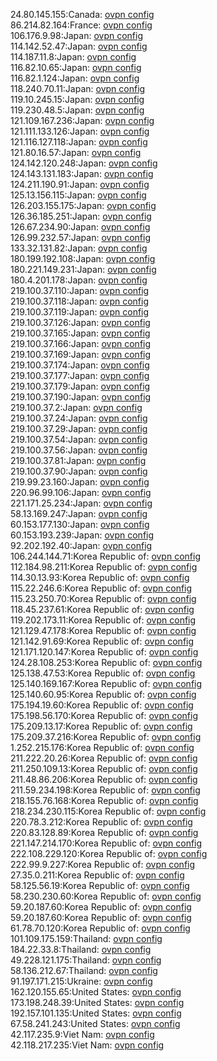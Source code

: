 24.80.145.155:Canada: [ovpn config](vpn/24_80_145_155.ovpn)  
86.214.82.164:France: [ovpn config](vpn/86_214_82_164.ovpn)  
106.176.9.98:Japan: [ovpn config](vpn/106_176_9_98.ovpn)  
114.142.52.47:Japan: [ovpn config](vpn/114_142_52_47.ovpn)  
114.187.11.8:Japan: [ovpn config](vpn/114_187_11_8.ovpn)  
116.82.10.65:Japan: [ovpn config](vpn/116_82_10_65.ovpn)  
116.82.1.124:Japan: [ovpn config](vpn/116_82_1_124.ovpn)  
118.240.70.11:Japan: [ovpn config](vpn/118_240_70_11.ovpn)  
119.10.245.15:Japan: [ovpn config](vpn/119_10_245_15.ovpn)  
119.230.48.5:Japan: [ovpn config](vpn/119_230_48_5.ovpn)  
121.109.167.236:Japan: [ovpn config](vpn/121_109_167_236.ovpn)  
121.111.133.126:Japan: [ovpn config](vpn/121_111_133_126.ovpn)  
121.116.127.118:Japan: [ovpn config](vpn/121_116_127_118.ovpn)  
121.80.16.57:Japan: [ovpn config](vpn/121_80_16_57.ovpn)  
124.142.120.248:Japan: [ovpn config](vpn/124_142_120_248.ovpn)  
124.143.131.183:Japan: [ovpn config](vpn/124_143_131_183.ovpn)  
124.211.190.91:Japan: [ovpn config](vpn/124_211_190_91.ovpn)  
125.13.156.115:Japan: [ovpn config](vpn/125_13_156_115.ovpn)  
126.203.155.175:Japan: [ovpn config](vpn/126_203_155_175.ovpn)  
126.36.185.251:Japan: [ovpn config](vpn/126_36_185_251.ovpn)  
126.67.234.90:Japan: [ovpn config](vpn/126_67_234_90.ovpn)  
126.99.232.57:Japan: [ovpn config](vpn/126_99_232_57.ovpn)  
133.32.131.82:Japan: [ovpn config](vpn/133_32_131_82.ovpn)  
180.199.192.108:Japan: [ovpn config](vpn/180_199_192_108.ovpn)  
180.221.149.231:Japan: [ovpn config](vpn/180_221_149_231.ovpn)  
180.4.201.178:Japan: [ovpn config](vpn/180_4_201_178.ovpn)  
219.100.37.110:Japan: [ovpn config](vpn/219_100_37_110.ovpn)  
219.100.37.118:Japan: [ovpn config](vpn/219_100_37_118.ovpn)  
219.100.37.119:Japan: [ovpn config](vpn/219_100_37_119.ovpn)  
219.100.37.126:Japan: [ovpn config](vpn/219_100_37_126.ovpn)  
219.100.37.165:Japan: [ovpn config](vpn/219_100_37_165.ovpn)  
219.100.37.166:Japan: [ovpn config](vpn/219_100_37_166.ovpn)  
219.100.37.169:Japan: [ovpn config](vpn/219_100_37_169.ovpn)  
219.100.37.174:Japan: [ovpn config](vpn/219_100_37_174.ovpn)  
219.100.37.177:Japan: [ovpn config](vpn/219_100_37_177.ovpn)  
219.100.37.179:Japan: [ovpn config](vpn/219_100_37_179.ovpn)  
219.100.37.190:Japan: [ovpn config](vpn/219_100_37_190.ovpn)  
219.100.37.2:Japan: [ovpn config](vpn/219_100_37_2.ovpn)  
219.100.37.24:Japan: [ovpn config](vpn/219_100_37_24.ovpn)  
219.100.37.29:Japan: [ovpn config](vpn/219_100_37_29.ovpn)  
219.100.37.54:Japan: [ovpn config](vpn/219_100_37_54.ovpn)  
219.100.37.56:Japan: [ovpn config](vpn/219_100_37_56.ovpn)  
219.100.37.81:Japan: [ovpn config](vpn/219_100_37_81.ovpn)  
219.100.37.90:Japan: [ovpn config](vpn/219_100_37_90.ovpn)  
219.99.23.160:Japan: [ovpn config](vpn/219_99_23_160.ovpn)  
220.96.99.106:Japan: [ovpn config](vpn/220_96_99_106.ovpn)  
221.171.25.234:Japan: [ovpn config](vpn/221_171_25_234.ovpn)  
58.13.169.247:Japan: [ovpn config](vpn/58_13_169_247.ovpn)  
60.153.177.130:Japan: [ovpn config](vpn/60_153_177_130.ovpn)  
60.153.193.239:Japan: [ovpn config](vpn/60_153_193_239.ovpn)  
92.202.192.40:Japan: [ovpn config](vpn/92_202_192_40.ovpn)  
106.244.144.71:Korea Republic of: [ovpn config](vpn/106_244_144_71.ovpn)  
112.184.98.211:Korea Republic of: [ovpn config](vpn/112_184_98_211.ovpn)  
114.30.13.93:Korea Republic of: [ovpn config](vpn/114_30_13_93.ovpn)  
115.22.246.6:Korea Republic of: [ovpn config](vpn/115_22_246_6.ovpn)  
115.23.250.70:Korea Republic of: [ovpn config](vpn/115_23_250_70.ovpn)  
118.45.237.61:Korea Republic of: [ovpn config](vpn/118_45_237_61.ovpn)  
119.202.173.11:Korea Republic of: [ovpn config](vpn/119_202_173_11.ovpn)  
121.129.47.178:Korea Republic of: [ovpn config](vpn/121_129_47_178.ovpn)  
121.142.91.69:Korea Republic of: [ovpn config](vpn/121_142_91_69.ovpn)  
121.171.120.147:Korea Republic of: [ovpn config](vpn/121_171_120_147.ovpn)  
124.28.108.253:Korea Republic of: [ovpn config](vpn/124_28_108_253.ovpn)  
125.138.47.53:Korea Republic of: [ovpn config](vpn/125_138_47_53.ovpn)  
125.140.169.167:Korea Republic of: [ovpn config](vpn/125_140_169_167.ovpn)  
125.140.60.95:Korea Republic of: [ovpn config](vpn/125_140_60_95.ovpn)  
175.194.19.60:Korea Republic of: [ovpn config](vpn/175_194_19_60.ovpn)  
175.198.56.170:Korea Republic of: [ovpn config](vpn/175_198_56_170.ovpn)  
175.209.13.17:Korea Republic of: [ovpn config](vpn/175_209_13_17.ovpn)  
175.209.37.216:Korea Republic of: [ovpn config](vpn/175_209_37_216.ovpn)  
1.252.215.176:Korea Republic of: [ovpn config](vpn/1_252_215_176.ovpn)  
211.222.20.26:Korea Republic of: [ovpn config](vpn/211_222_20_26.ovpn)  
211.250.109.13:Korea Republic of: [ovpn config](vpn/211_250_109_13.ovpn)  
211.48.86.206:Korea Republic of: [ovpn config](vpn/211_48_86_206.ovpn)  
211.59.234.198:Korea Republic of: [ovpn config](vpn/211_59_234_198.ovpn)  
218.155.76.168:Korea Republic of: [ovpn config](vpn/218_155_76_168.ovpn)  
218.234.230.115:Korea Republic of: [ovpn config](vpn/218_234_230_115.ovpn)  
220.78.3.212:Korea Republic of: [ovpn config](vpn/220_78_3_212.ovpn)  
220.83.128.89:Korea Republic of: [ovpn config](vpn/220_83_128_89.ovpn)  
221.147.214.170:Korea Republic of: [ovpn config](vpn/221_147_214_170.ovpn)  
222.108.229.120:Korea Republic of: [ovpn config](vpn/222_108_229_120.ovpn)  
222.99.9.227:Korea Republic of: [ovpn config](vpn/222_99_9_227.ovpn)  
27.35.0.211:Korea Republic of: [ovpn config](vpn/27_35_0_211.ovpn)  
58.125.56.19:Korea Republic of: [ovpn config](vpn/58_125_56_19.ovpn)  
58.230.230.60:Korea Republic of: [ovpn config](vpn/58_230_230_60.ovpn)  
59.20.187.60:Korea Republic of: [ovpn config](vpn/59_20_187_60.ovpn)  
59.20.187.60:Korea Republic of: [ovpn config](vpn/59_20_187_60.ovpn)  
61.78.70.120:Korea Republic of: [ovpn config](vpn/61_78_70_120.ovpn)  
101.109.175.159:Thailand: [ovpn config](vpn/101_109_175_159.ovpn)  
184.22.33.8:Thailand: [ovpn config](vpn/184_22_33_8.ovpn)  
49.228.121.175:Thailand: [ovpn config](vpn/49_228_121_175.ovpn)  
58.136.212.67:Thailand: [ovpn config](vpn/58_136_212_67.ovpn)  
91.197.171.215:Ukraine: [ovpn config](vpn/91_197_171_215.ovpn)  
162.120.155.65:United States: [ovpn config](vpn/162_120_155_65.ovpn)  
173.198.248.39:United States: [ovpn config](vpn/173_198_248_39.ovpn)  
192.157.101.135:United States: [ovpn config](vpn/192_157_101_135.ovpn)  
67.58.241.243:United States: [ovpn config](vpn/67_58_241_243.ovpn)  
42.117.235.9:Viet Nam: [ovpn config](vpn/42_117_235_9.ovpn)  
42.118.217.235:Viet Nam: [ovpn config](vpn/42_118_217_235.ovpn)  
